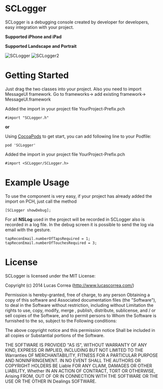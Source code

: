 SCLogger
========

SCLogger is a debugging console created by developer for developers, easy integration with your project.

**Supported iPhone and iPad**

**Supported Landscape and Portrait**

![SCLogger](http://www.lucascorrea.com/Git/SCLoggerDemo1.gif)
![SCLogger2](http://www.lucascorrea.com/Git/SCLoggerDemo2.gif)


Getting Started
=================
Just drag the two classes into your project. Also you need to import MessageUI framework. Go to frameworks-> add existing framework-> MessageUI.framework

Added the import in your project file YourProject-Prefix.pch 

	#import "SCLogger.h"

**or**

Using [CocoaPods](http://cocoapods.org) to get start, you can add following line to your Podfile:

	pod 'SCLogger'
	
	
Added the import in your project file YourProject-Prefix.pch 

	#import <SCLogger/SCLogger.h>

Example Usage
=============

To use the component is very easy, if your project has already added the import on PCH, just call the method 
	
	[SCLogger showDebug]; 

For all **NSLog** used in the project will be recorded in SCLogger also is recorded in a log file. 
In the debug screen it is possible to send the log via email with the gesture. 

	tapReconEmail.numberOfTapsRequired = 1; 
	tapReconEmail.numberOfTouchesRequired = 3;


License
=============

SCLogger is licensed under the MIT License:

Copyright (c) 2014 Lucas Correa (http://www.lucascorrea.com/)

Permission is hereby-granted, free of charge, to any person Obtaining a copy of this software and Associated documentation files (the "Software"), to deal in the Software without restriction, including without Limitation the rights to use, copy, modify, merge , publish, distribute, sublicense, and / or sell copies of the Software, and to permit persons to Whom the Software is furnished to the so, subject to the Following conditions:

The above copyright notice and this permission notice Shall be included in all copies or Substantial portions of the Software.

THE SOFTWARE IS PROVIDED "AS IS", WITHOUT WARRANTY OF ANY KIND, EXPRESS OR IMPLIED, INCLUDING BUT NOT LIMITED TO THE Warranties OF MERCHANTABILITY, FITNESS FOR A PARTICULAR PURPOSE AND NONINFRINGEMENT. IN NO EVENT SHALL THE AUTHORS OR COPYRIGHT HOLDERS BE Liable FOR ANY CLAIM, DAMAGES OR OTHER LIABILITY, Whether IN AN ACTION OF CONTRACT, TORT OR OTHERWISE, Arising FROM, OUT OF OR IN CONNECTION WITH THE SOFTWARE OR THE USE OR THE OTHER IN Dealings SOFTWARE.


[john gruber]:http://daringfireball.net/
